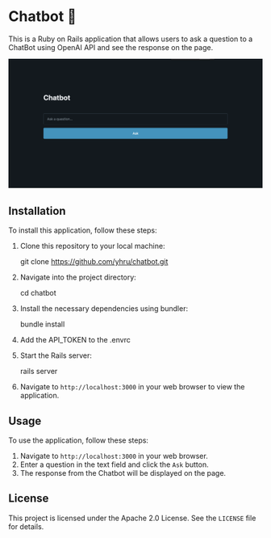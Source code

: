 # Chatbot 🤖

This is a Ruby on Rails application that allows users to ask a question to a ChatBot using OpenAI API and see the response on the page.

![MyImage](app/assets/images/chatbot.png)

## Installation

To install this application, follow these steps:

1. Clone this repository to your local machine:

   git clone https://github.com/yhru/chatbot.git

2. Navigate into the project directory:

   cd chatbot

3. Install the necessary dependencies using bundler:

   bundle install

4. Add the API_TOKEN to the .envrc

5. Start the Rails server:

   rails server

6. Navigate to `http://localhost:3000` in your web browser to view the application.

## Usage

To use the application, follow these steps:

1. Navigate to `http://localhost:3000` in your web browser.
2. Enter a question in the text field and click the `Ask` button.
3. The response from the Chatbot will be displayed on the page.

## License

This project is licensed under the Apache 2.0 License. See the `LICENSE` file for details.
